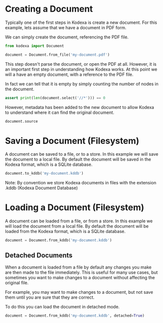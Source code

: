 # Creating a Document

Typically one of the first steps in Kodexa is create a new document. For this example, lets
assume that we have a document in PDF form.

We can simply create the document, referencing the PDF file.

```python
from kodexa import Document

document = Document.from_file('my-document.pdf')
```

This step doesn't parse the document, or open the PDF at all. However, it is an important first step
in understanding how Kodexa works. At this point we will a have an empty document, with a reference
to the PDF file.

In fact we can tell that it is empty by simply counting the number of nodes in the document.

```python
assert print(len(document.select('//*'))) == 0
```

However, metadata has been added to the new document to allow Kodexa to understand where it can
find the original document. 

```python
document.source
```

# Saving a Document (Filesystem)

A document can be saved to a file, or to a store. In this example we will save the document to a
local file. By default the document will be saved in the Kodexa format, which is a SQLite database.

```python
document.to_kddb('my-document.kddb')
```

Note: By convention we store Kodexa documents in files with the extension .kddb (Kodexa Document Database)

# Loading a Document (Filesystem)

A document can be loaded from a file, or from a store. In this example we will load the document from a
local file. By default the document will be loaded from the Kodexa format, which is a SQLite database.

```python
document = Document.from_kddb('my-document.kddb')
```

## Detached Documents

When a document is loaded from a file by default any changes you make are then made to the file immediately. This is
useful for many use cases, but sometimes you want to make changes to a document without affecting the original file.

For example, you may want to make changes to a document, but not save them until you are sure that they are correct.

To do this you can load the document in detached mode.

```python
document = Document.from_kddb('my-document.kddb', detached=True)
```